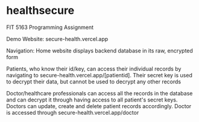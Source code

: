 # healthsecure
FIT 5163 Programming Assignment

Demo Website: secure-health.vercel.app

Navigation:
Home website displays backend database in its raw, encrypted form

Patients, who know their id/key, can access their individual records by navigating to secure-health.vercel.app/[patientid]. Their secret key is used to decrypt their data, but cannot be used to decrypt any other records

Doctor/healthcare professionals can access all the records in the database and can decrypt it through having access to all patient's secret keys. Doctors can update, create and delete patient records accordingly. Doctor is accessed through secure-health.vercel.app/doctor
